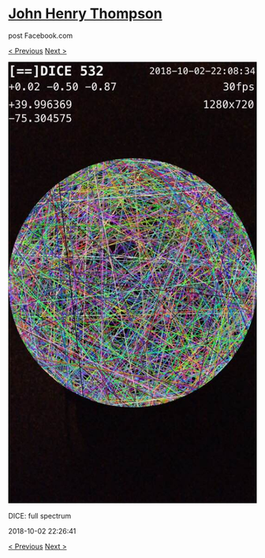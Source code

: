 # [John Henry Thompson](../README.md)
post Facebook.com

[< Previous](2018-10-03-2.md) [Next >](2018-10-02-2.md)

[![](../media/2018-10-02/Timeline-Photos-DICE-full-spectrum.jpg)](../README.md)

DICE: full spectrum

2018-10-02 22:26:41

[< Previous](2018-10-03-2.md) [Next >](2018-10-02-2.md)